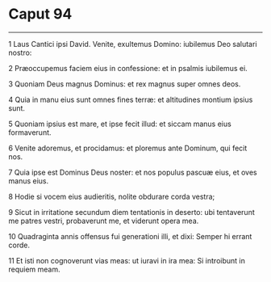 # Caput 94

***

1 Laus Cantici ipsi David. Venite, exultemus Domino: iubilemus Deo salutari nostro:

2 Præoccupemus faciem eius in confessione: et in psalmis iubilemus ei.

3 Quoniam Deus magnus Dominus: et rex magnus super omnes deos.

4 Quia in manu eius sunt omnes fines terræ: et altitudines montium ipsius sunt.

5 Quoniam ipsius est mare, et ipse fecit illud: et siccam manus eius formaverunt.

6 Venite adoremus, et procidamus: et ploremus ante Dominum, qui fecit nos.

7 Quia ipse est Dominus Deus noster: et nos populus pascuæ eius, et oves manus eius.

8 Hodie si vocem eius audieritis, nolite obdurare corda vestra;

9 Sicut in irritatione secundum diem tentationis in deserto: ubi tentaverunt me patres vestri, probaverunt me, et viderunt opera mea.

10 Quadraginta annis offensus fui generationi illi, et dixi: Semper hi errant corde.

11 Et isti non cognoverunt vias meas: ut iuravi in ira mea: Si introibunt in requiem meam.


